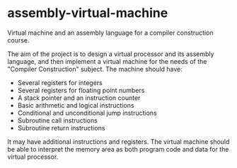 # assembly-virtual-machine
Virtual machine and an assembly language for a compiler construction course.

The aim of the project is to design a virtual processor and its assembly language, and then implement a virtual machine for the needs of the "Compiler Construction" subject. The machine should have:

* Several registers for integers
* Several registers for floating point numbers
* A stack pointer and an instruction counter
* Basic arithmetic and logical instructions
* Conditional and unconditional jump instructions
* Subroutine call instructions
* Subroutine return instructions

It may have additional instructions and registers. The virtual machine should be able to interpret the memory area as both program code and data for the virtual processor.
